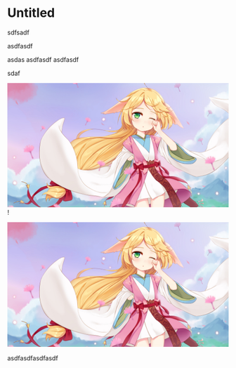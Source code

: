 # Untitled

sdfsadf

asdfasdf

asdas asdfasdf asdfasdf





sdaf

![aa](../.gitbook/assets/a37cfca392c861061a8a65042ab4ef2a%20%282%29.jpg) !



![aa](../.gitbook/assets/a37cfca392c861061a8a65042ab4ef2a%20%283%29.jpg)

asdfasdfasdfasdf

